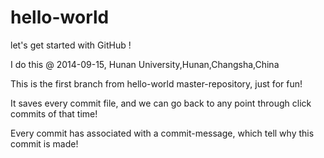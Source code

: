 hello-world
===========

let's get started with GitHub !

I do this @ 2014-09-15, Hunan University,Hunan,Changsha,China

This is the first branch from hello-world master-repository, just for fun!

It saves every commit file, and we can go back to any point through click commits of that time!

Every commit has associated with a commit-message, which tell why this commit is made!
